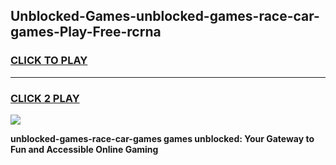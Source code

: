 
## Unblocked-Games-unblocked-games-race-car-games-Play-Free-rcrna
<h3>
<a href="https://premium76.site?title=unblocked-games-race-car-games&ref=10A">CLICK TO PLAY</a></h3>
<hr>

<h3>
<a href="https://premium76.site?title=unblocked-games-race-car-games&ref=10A">CLICK 2 PLAY</a>
  
</h3>

<a href="https://premium76.site?title=unblocked-games-race-car-games&ref=10A"><img src="https://clearcache.store/games.png"></a>


**unblocked-games-race-car-games games unblocked: Your Gateway to Fun and Accessible Online Gaming**
